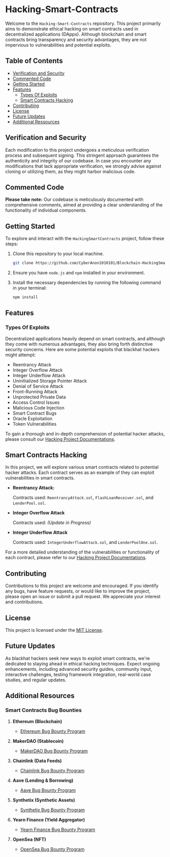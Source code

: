 # Hacking-Smart-Contracts

Welcome to the `Hacking-Smart-Contracts` repository. This project primarily aims to demonstrate ethical hacking on smart contracts used in decentralized applications (DApps). Although blockchain and smart contracts bring transparency and security advantages, they are not impervious to vulnerabilities and potential exploits. 

## Table of Contents

- [Verification and Security](#verification-and-security)
- [Commented Code](#commented-code)
- [Getting Started](#getting-started)
- [Features](#features)
  - [Types Of Exploits](#types-of-exploits)
  - [Smart Contracts Hacking](#smart-contracts-hacking) 
- [Contributing](#contributing)
- [License](#license)
- [Future Updates](#future-updates)
- [Additional Ressources](#additionnal-ressources)

## Verification and Security

Each modification to this project undergoes a meticulous verification process and subsequent signing. This stringent approach guarantees the authenticity and integrity of our codebase. In case you encounter any modifications that lack appropriate verification, we strongly advise against cloning or utilizing them, as they might harbor malicious code.

## Commented Code

**Please take note:** Our codebase is meticulously documented with comprehensive comments, aimed at providing a clear understanding of the functionality of individual components.

## Getting Started

To explore and interact with the `HackingSmartContracts` project, follow these steps:

1. Clone this repository to your local machine.

   ```bash
   git clone https://github.com/CyberAnon1010101/Blockchain-HackingSmartContracts.git 
   ```

2. Ensure you have `node.js` and `npm` installed in your environment.
  
3. Install the necessary dependencies by running the following command in your terminal:

   ```bash
   npm install
   ```
   
## Features 

### Types Of Exploits

Decentralized applications heavily depend on smart contracts, and although they come with numerous advantages, they also bring forth distinctive security concerns. Here are some potential exploits that blackhat hackers might attempt:

   - Reentrancy Attack
   - Integer Overflow Attack
   - Integer Underflow Attack
   - Uninitialized Storage Pointer Attack
   - Denial of Service Attack
   - Front-Running Attack
   - Unprotected Private Data
   - Access Control Issues
   - Malicious Code Injection
   - Smart Contract Bugs
   - Oracle Exploitation
   - Token Vulnerabilities

To gain a thorough and in-depth comprehension of potential hacker attacks, please consult our [Hacking Project Documentations](./Hacking-Project-Documentations/ATTACKS.md).

## Smart Contracts Hacking

In this project, we will explore various smart contracts related to potential hacker attacks. Each contract serves as an example of they can exploit vulnerabilities in smart contracts.

- **Reentrancy Attack:** 

   Contracts used: `ReentrancyAttack.sol`, `FlashLoanReceiver.sol`, and `LenderPool.sol`.

- **Integer Overflow Attack**  
   
   Contracts used: *(Update in Progress)*

- **Integer Underflow Attack**

   Contracts used: `IntegerUnderflowAttack.sol`, and `LenderPoolOne.sol`.

For a more detailed understanding of the vulnerabilities or functionality of each contract, please refer to our [Hacking Project Documentations](./Hacking-Project-Documentations/CONTRACTS.md).

## Contributing

Contributions to this project are welcome and encouraged. If you identify any bugs, have feature requests, or would like to improve the project, please open an issue or submit a pull request. We appreciate your interest and contributions.

## License

This project is licensed under the [MIT License](LICENSE).

## Future Updates

As blackhat hackers seek new ways to exploit smart contracts, we're dedicated to staying ahead in ethical hacking techniques. Expect ongoing enhancements, including advanced security guides, community input, interactive challenges, testing framework integration, real-world case studies, and regular updates.

## Additional Resources

### Smart Contracts Bug Bounties

1. **Ethereum (Blockchain)**
   - [Ethereum Bug Bounty Program](https://ethereum.org/ig/bug-bounty/)

2. **MakerDAO (Stablecoin)**
   - [MakerDAO Bug Bounty Program](https://security.makerdao.com/bug-bounty-program)

3. **Chainlink (Data Feeds)**
   - [Chainlink Bug Bounty Program](https://blog.chain.link/expanding-the-chainlink-bug-bounty-program/)

4. **Aave (Lending & Borrowing)**
   - [Aave Bug Bounty Program](https://github.com/aave/bug-bounty)

5. **Synthetix (Synthetic Assets)**
   - [Synthetix Bug Bounty Program](https://blog.synthetix.io/synthetix-bug-bounties/)

6. **Yearn Finance (Yield Aggregator)**
   - [Yearn Finance Bug Bounty Program](https://immunefi.com/bounty/yearnfinance/)

7. **OpenSea (NFT)**
   - [OpenSea Bug Bounty Program](https://opensea.io/blog/articles/openseas-bug-bounty-program)


